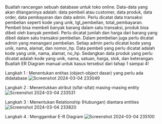 Buatlah rancangan sebuah database untuk toko online. Data-data yang akan ditanganinya adalah: data pembeli atau customer, data produk, data order, data pembayaran dan data admin. Perlu dicatat data transaksi pembelian seperti kode yang unik, tgl_pembelian, total_pembayaran. Pembeli bisa membeli banyak barang dalam satu transaksi, produk bisa dibeli oleh banyak pembeli. Perlu dicatat jumlah dan harga dari barang yang dibeli dalam satu transaksi pembelian. Dalam pembelian juga perlu dicatat admin yang menangani pembelian. Setiap admin perlu dicatat kode yang unik, nama, alamat, dan nomor_hp. Data pembeli yang perlu dicatat adalah kode yang unik, nama, alamat, no_hp. Sedangkan data produk yang perlu dicatat adalah kode yang unik, nama, satuan, harga, stok, dan keterangan. Buatlah ER Diagram manual untuk kasus tersebut dari tahap 1 sampai 4!

Langkah 1 : Menentukan entitas (object-object dasar) yang perlu ada didatabase
![Screenshot 2024-03-04 233049](https://github.com/MJOYX4/MJOYX4/assets/160231998/fc038a93-2b23-4909-b4f6-ecc5afe344dd)

Langkah 2 : Menentukkan atribut (sifat-sifat) masing-masing entity
![Screenshot 2024-03-04 233531](https://github.com/MJOYX4/MJOYX4/assets/160231998/edafd094-0226-4073-bcbf-ae85b7907f9d)

Langkah 3 : Menentukan Relationship (Hubungan) diantara entities
![Screenshot 2024-03-04 233820](https://github.com/MJOYX4/MJOYX4/assets/160231998/e7c4658b-2a74-4b28-8410-6e24367ee786)

Langkah 4 : Menggambar E-R Diagram
![Screenshot 2024-03-04 235100](https://github.com/MJOYX4/MJOYX4/assets/160231998/993dfc8a-cc91-4bc7-b326-012d48f31d60)
